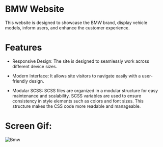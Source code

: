 # BMW Website

This website is designed to showcase the BMW brand, display vehicle models, inform users, and enhance the customer experience.

# Features
- Responsive Design: The site is designed to seamlessly work across different device sizes.

- Modern Interface: It allows site visitors to navigate easily with a user-friendly design.

- Modular SCSS: SCSS files are organized in a modular structure for easy maintenance and scalability. SCSS variables are used to ensure consistency in style elements such as colors and font sizes. This structure makes the CSS code more readable and manageable.

# Screen Gif:
![Bmw](https://github.com/gurkanceylan41/Bmw-Website/assets/165313565/9747cf56-6f70-498a-b524-c01ea3226bf8)
